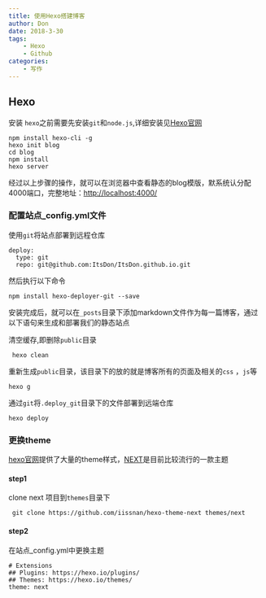 ```yaml
---
title: 使用Hexo搭建博客
author: Don
date: 2018-3-30
tags:
    - Hexo
    - Github
categories:
    - 写作
---
```


## Hexo

安装 `hexo`之前需要先安装`git`和`node.js`,详细安装见[Hexo官网](https://hexo.io/)

``` 
npm install hexo-cli -g
hexo init blog
cd blog
npm install
hexo server

```

经过以上步骤的操作，就可以在浏览器中查看静态的blog模版，默系统认分配4000端口，完整地址：[http://localhost:4000/](http://localhost:4000/)

### 配置站点_config.yml文件

使用`git`将站点部署到远程仓库

```
deploy:
  type: git
  repo: git@github.com:ItsDon/ItsDon.github.io.git

```

然后执行以下命令
```
npm install hexo-deployer-git --save

```

安装完成后，就可以在`_posts`目录下添加markdown文件作为每一篇博客，通过以下语句来生成和部署我们的静态站点

清空缓存,即删除`public`目录
```
 hexo clean

```

重新生成`public`目录，该目录下的放的就是博客所有的页面及相关的`css` ，`js`等
```
hexo g

```

通过`git`将`.deploy_git`目录下的文件部署到远端仓库
```
hexo deploy

```


### 更换theme

[hexo官网](https://hexo.io/themes/)提供了大量的theme样式，[NEXT](https://github.com/iissnan/hexo-theme-next)是目前比较流行的一款主题

#### step1
clone next 项目到`themes`目录下

```
 git clone https://github.com/iissnan/hexo-theme-next themes/next

```

#### step2
  在站点_config.yml中更换主题

  ```
  # Extensions
  ## Plugins: https://hexo.io/plugins/
  ## Themes: https://hexo.io/themes/
  theme: next

  ```

